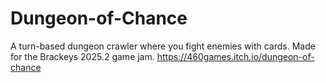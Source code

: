 # Dungeon-of-Chance
A turn-based dungeon crawler where you fight enemies with cards. Made for the Brackeys 2025.2 game jam.
https://460games.itch.io/dungeon-of-chance
